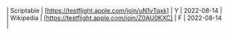 | Scriptable | [https://testflight.apple.com/join/uN1vTqxk] | Y | 2022-08-14 |
| Wikipedia | [https://testflight.apple.com/join/Z0AU0KXC] | F | 2022-08-14 |
